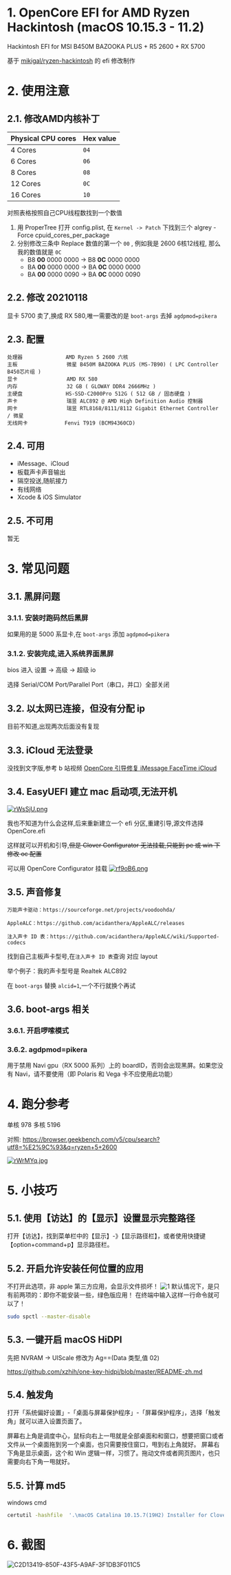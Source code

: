 # 1. OpenCore EFI for AMD Ryzen Hackintosh (macOS 10.15.3 - 11.2)

Hackintosh EFI for MSI B450M BAZOOKA PLUS + R5 2600 + RX 5700

基于 [mikigal/ryzen-hackintosh](https://github.com/mikigal/ryzen-hackintosh) 的 efi 修改制作

# 2. 使用注意

## 2.1. 修改AMD内核补丁

| **Physical CPU cores** | **Hex value** |
| ---------------------- | ------------- |
| 4 Cores                | `04`          |
| 6 Cores                | `06`          |
| 8 Cores                | `08`          |
| 12 Cores               | `0C`          |
| 16 Cores               | `10`          |

对照表格按照自己CPU线程数找到一个数值

1. 用 ProperTree 打开 config.plist, 在 `Kernel -> Patch` 下找到三个 algrey - Force cpuid_cores_per_package
2. 分别修改三条中 Replace 数值的第一个 `00` , 例如我是 2600 6核12线程, 那么我的数值就是 `0C`
      - B8 **00** 0000 0000 -> B8 **0C** 0000 0000
      - BA **00** 0000 0000 -> BA **0C** 0000 0000
      - BA **00** 0000 0090 -> BA **0C** 0000 0090

## 2.2. 修改 20210118

显卡 5700 卖了,换成 RX 580,唯一需要改的是 `boot-args` 去掉 `agdpmod=pikera`

## 2.3. 配置

```
处理器              AMD Ryzen 5 2600 六核
主板                微星 B450M BAZOOKA PLUS (MS-7B90) ( LPC Controller B450芯片组 )
显卡                AMD RX 580
内存                32 GB ( GLOWAY DDR4 2666MHz )
主硬盘              HS-SSD-C2000Pro 512G ( 512 GB / 固态硬盘 )
声卡                瑞昱 ALC892 @ AMD High Definition Audio 控制器
网卡                瑞昱 RTL8168/8111/8112 Gigabit Ethernet Controller / 微星
无线网卡            Fenvi T919 (BCM94360CD)
```

## 2.4. 可用

- iMessage、iCloud
- 板载声卡声音输出
- 隔空投送,随航接力
- 有线网络
- Xcode & iOS Simulator

## 2.5. 不可用

暂无

# 3. 常见问题

## 3.1. 黑屏问题

### 3.1.1. 安装时跑码然后黑屏

如果用的是 5000 系显卡,在 `boot-args` 添加 `agdpmod=pikera`

### 3.1.2. 安装完成,进入系统界面黑屏

bios 进入 设置 -> 高级 -> 超级 io

选择 Serial/COM Port/Parallel Port（串口，并口）全部关闭

## 3.2. 以太网已连接，但没有分配 ip

目前不知道,出现两次后面没有复现

## 3.3. iCloud 无法登录

没找到文字版,参考 b 站视频 [OpenCore 引导修复 iMessage FaceTime iCloud](https://www.bilibili.com/video/BV1hi4y1g7PV?from=search&seid=14246758270184094809)

## 3.4. EasyUEFI 建立 mac 启动项,无法开机

[![rWsSjU.png](https://s3.ax1x.com/2020/12/25/rWsSjU.png)](https://imgchr.com/i/rWsSjU)

我也不知道为什么会这样,后来重新建立一个 efi 分区,重建引导,源文件选择 OpenCore.efi

这样就可以开机和引导,<del>但是 Clover Configurator 无法挂载,只能到 pe 或 win 下修改 oc 配置</del>

可以用 OpenCore Configurator 挂载
[![rf9oB6.png](https://s3.ax1x.com/2020/12/25/rf9oB6.png)](https://imgchr.com/i/rf9oB6)

## 3.5. 声音修复

    万能声卡驱动：https://sourceforge.net/projects/voodoohda/

    AppleALC：https://github.com/acidanthera/AppleALC/releases

    注入声卡 ID 表：https://github.com/acidanthera/AppleALC/wiki/Supported-codecs

找到自己主板声卡型号,在`注入声卡 ID 表`查询 对应 layout

举个例子：我的声卡型号是 Realtek ALC892

在 `boot-args` 替换 `alcid=1`,一个不行就换个再试

## 3.6. boot-args 相关

### 3.6.1. 开启啰嗦模式

### 3.6.2. agdpmod=pikera

用于禁用 Navi gpu（RX 5000 系列）上的 boardID，否则会出现黑屏。如果您没有 Navi，请不要使用（即 Polaris 和 Vega 卡不应使用此功能）

# 4. 跑分参考

单核 978 多核 5196

对照: https://browser.geekbench.com/v5/cpu/search?utf8=%E2%9C%93&q=ryzen+5+2600

[![rWrMYq.jpg](https://s3.ax1x.com/2020/12/25/rWrMYq.jpg)](https://imgchr.com/i/rWrMYq)

# 5. 小技巧

## 5.1. 使用【访达】的【显示】设置显示完整路径

打开【访达】，找到菜单栏中的【显示】-》【显示路径栏】，或者使用快捷键【option+command+p】显示路径栏。

## 5.2. 开启允许安装任何位置的应用

不打开此选项，非 apple 第三方应用，会显示文件损坏！
![1](https://box.kancloud.cn/a4f224692466148a597353b7d700334a_727x620.png)
默认情况下，是只有前两项的：即你不能安装一些，绿色版应用！
在终端中输入这样一行命令就可以了！

```bash
sudo spctl --master-disable

```

## 5.3. 一键开启 macOS HiDPI

先把 NVRAM -> UIScale 修改为 Ag==(Data 类型,值 02)

https://github.com/xzhih/one-key-hidpi/blob/master/README-zh.md

## 5.4. 触发角

打开「系统偏好设置」-「桌面与屏幕保护程序」-「屏幕保护程序」，选择「触发角」就可以进入设置页面了。

屏幕右上角是调度中心，鼠标向右上一甩就是全部桌面和和窗口，想要把窗口或者文件从一个桌面拖到另一个桌面，也只需要按住窗口，甩到右上角就好。
屏幕右下角是显示桌面，这个和 Win 逻辑一样，习惯了。拖动文件或者网页图片，也只需要向右下角一甩就好。

## 5.5. 计算 md5

windows cmd

```bash
certutil -hashfile  '.\macOS Catalina 10.15.7(19H2) Installer for Clover 5122 and WEPE.dmg'  MD5
```


# 6. 截图
![C2D13419-850F-43F5-A9AF-3F1DB3F011C5](https://user-images.githubusercontent.com/24988691/155993214-78894770-144c-4b85-b5f2-b6ed56a9c3fb.png)
